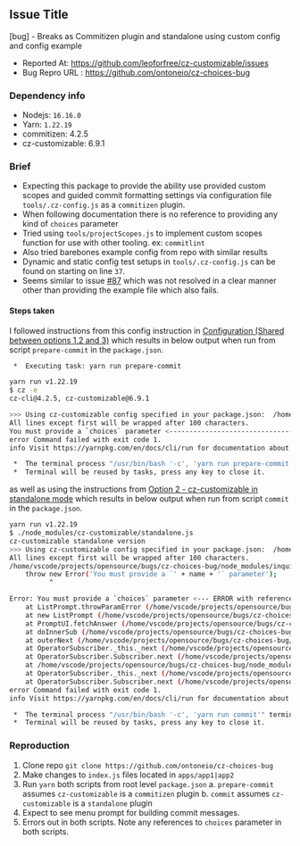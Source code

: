 ## Issue Title
[bug] - Breaks as Commitizen plugin and standalone using custom config and config example

- Reported At: https://github.com/leoforfree/cz-customizable/issues
- Bug Repro URL : https://github.com/ontoneio/cz-choices-bug

### Dependency info

- Nodejs: `16.16.0`
- Yarn: `1.22.19`
- commitizen: 4.2.5
- cz-customizable: 6.9.1

### Brief

- Expecting this package to provide the ability use provided custom scopes and guided commit formatting settings via configuration file `tools/.cz-config.js` as a `commitizen` plugin.
- When following documentation there is no reference to providing any kind of `choices` parameter
- Tried using `tools/projectScopes.js` to implement custom scopes function for use with other tooling. ex: `commitlint`
- Also tried barebones example config from repo with similar results
- Dynamic and static config test setups in `tools/.cz-config.js` can be found on starting on line `37`.
- Seems similar to issue [#87](https://github.com/leoforfree/cz-customizable/issues/87) which was not resolved in a clear manner other than providing the example file which also fails.

#### Steps taken

I followed instructions from this config instruction in [Configuration (Shared between options 1,2 and 3)](https://github.com/leoforfree/cz-customizable#configuration-shared-between-options-12-and-3) which results in below output when run from script `prepare-commit` in the `package.json`.

```bash
 *  Executing task: yarn run prepare-commit 

yarn run v1.22.19
$ cz -e
cz-cli@4.2.5, cz-customizable@6.9.1

>>> Using cz-customizable config specified in your package.json:  /home/vscode/projects/opensource/bugs/cz-choices-bug/tools/.cz-config.js
All lines except first will be wrapped after 100 characters.
You must provide a `choices` parameter <----------------------------------- ERROR APPEARS HERE
error Command failed with exit code 1.
info Visit https://yarnpkg.com/en/docs/cli/run for documentation about this command.

 *  The terminal process "/usr/bin/bash '-c', 'yarn run prepare-commit'" terminated with exit code: 1. 
 *  Terminal will be reused by tasks, press any key to close it.

```

as well as using the instructions from [Option 2 - cz-customizable in standalone mode](https://github.com/leoforfree/cz-customizable#option-2---cz-customizable-in-standalone-mode) which results in below output when run from script `commit` in the `package.json`.

```bash
yarn run v1.22.19
$ ./node_modules/cz-customizable/standalone.js
cz-customizable standalone version
>>> Using cz-customizable config specified in your package.json:  /home/vscode/projects/opensource/bugs/cz-choices-bug/tools/.cz-config.js
All lines except first will be wrapped after 100 characters.
/home/vscode/projects/opensource/bugs/cz-choices-bug/node_modules/inquirer/lib/prompts/base.js:80
    throw new Error('You must provide a `' + name + '` parameter');
          ^

Error: You must provide a `choices` parameter <--- ERROR with reference to `choices` in standalone mode
    at ListPrompt.throwParamError (/home/vscode/projects/opensource/bugs/cz-choices-bug/node_modules/inquirer/lib/prompts/base.js:80:11)
    at new ListPrompt (/home/vscode/projects/opensource/bugs/cz-choices-bug/node_modules/inquirer/lib/prompts/list.js:21:12)
    at PromptUI.fetchAnswer (/home/vscode/projects/opensource/bugs/cz-choices-bug/node_modules/inquirer/lib/ui/prompt.js:103:25)
    at doInnerSub (/home/vscode/projects/opensource/bugs/cz-choices-bug/node_modules/rxjs/dist/cjs/internal/operators/mergeInternals.js:22:31)
    at outerNext (/home/vscode/projects/opensource/bugs/cz-choices-bug/node_modules/rxjs/dist/cjs/internal/operators/mergeInternals.js:17:70)
    at OperatorSubscriber._this._next (/home/vscode/projects/opensource/bugs/cz-choices-bug/node_modules/rxjs/dist/cjs/internal/operators/OperatorSubscriber.js:33:21)
    at OperatorSubscriber.Subscriber.next (/home/vscode/projects/opensource/bugs/cz-choices-bug/node_modules/rxjs/dist/cjs/internal/Subscriber.js:51:18)
    at /home/vscode/projects/opensource/bugs/cz-choices-bug/node_modules/rxjs/dist/cjs/internal/operators/mergeInternals.js:28:28
    at OperatorSubscriber._this._next (/home/vscode/projects/opensource/bugs/cz-choices-bug/node_modules/rxjs/dist/cjs/internal/operators/OperatorSubscriber.js:33:21)
    at OperatorSubscriber.Subscriber.next (/home/vscode/projects/opensource/bugs/cz-choices-bug/node_modules/rxjs/dist/cjs/internal/Subscriber.js:51:18)
error Command failed with exit code 1.
info Visit https://yarnpkg.com/en/docs/cli/run for documentation about this command.

 *  The terminal process "/usr/bin/bash '-c', 'yarn run commit'" terminated with exit code: 1. 
 *  Terminal will be reused by tasks, press any key to close it.

```

### Reproduction

1. Clone repo `git clone https://github.com/ontoneio/cz-choices-bug`
2. Make changes to `index.js` files located in `apps/app1|app2`
3. Run `yarn` both scripts from root level `package.json`
    a. `prepare-commit` assumes `cz-customizable` is a `commitizen` plugin
    b. `commit` assumes `cz-customizable` is a `standalone` plugin
4. Expect to see menu prompt for building commit messages.
5. Errors out in both scripts. Note any references to `choices` parameter in both scripts.


